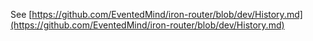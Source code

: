 See [https://github.com/EventedMind/iron-router/blob/dev/History.md](https://github.com/EventedMind/iron-router/blob/dev/History.md)
